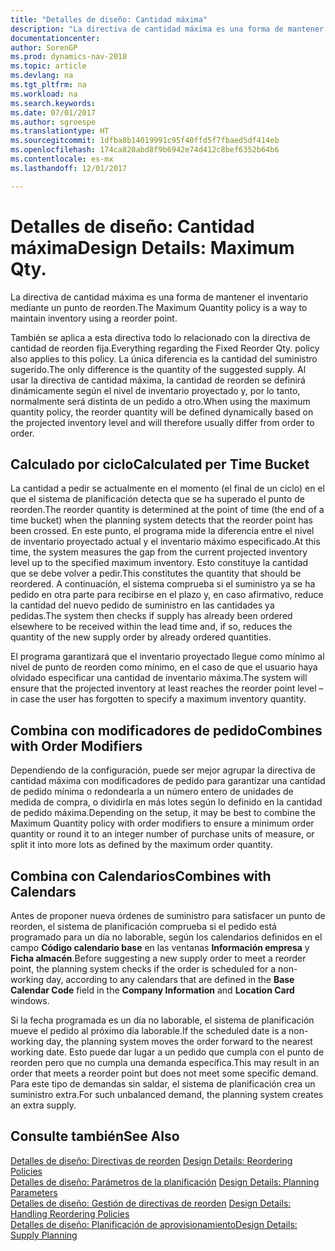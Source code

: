 ```yaml
---
title: "Detalles de diseño: Cantidad máxima"
description: "La directiva de cantidad máxima es una forma de mantener el inventario mediante un punto de reorden."
documentationcenter: 
author: SorenGP
ms.prod: dynamics-nav-2018
ms.topic: article
ms.devlang: na
ms.tgt_pltfrm: na
ms.workload: na
ms.search.keywords: 
ms.date: 07/01/2017
ms.author: sgroespe
ms.translationtype: HT
ms.sourcegitcommit: 1dfba8b14019991c95f40ffd5f7fbaed5df414eb
ms.openlocfilehash: 174ca820abd8f9b6942e74d412c8bef6352b64b6
ms.contentlocale: es-mx
ms.lasthandoff: 12/01/2017

---
```

# <a name="design-details-maximum-qty"></a><span data-ttu-id="be34e-103">Detalles de diseño: Cantidad máxima</span><span class="sxs-lookup"><span data-stu-id="be34e-103">Design Details: Maximum Qty.</span></span>
<span data-ttu-id="be34e-104">La directiva de cantidad máxima es una forma de mantener el inventario mediante un punto de reorden.</span><span class="sxs-lookup"><span data-stu-id="be34e-104">The Maximum Quantity policy is a way to maintain inventory using a reorder point.</span></span>  
  
 <span data-ttu-id="be34e-105">También se aplica a esta directiva todo lo relacionado con la directiva de cantidad de reorden fija.</span><span class="sxs-lookup"><span data-stu-id="be34e-105">Everything regarding the Fixed Reorder Qty. policy also applies to this policy.</span></span> <span data-ttu-id="be34e-106">La única diferencia es la cantidad del suministro sugerido.</span><span class="sxs-lookup"><span data-stu-id="be34e-106">The only difference is the quantity of the suggested supply.</span></span> <span data-ttu-id="be34e-107">Al usar la directiva de cantidad máxima, la cantidad de reorden se definirá dinámicamente según el nivel de inventario proyectado y, por lo tanto, normalmente será distinta de un pedido a otro.</span><span class="sxs-lookup"><span data-stu-id="be34e-107">When using the maximum quantity policy, the reorder quantity will be defined dynamically based on the projected inventory level and will therefore usually differ from order to order.</span></span>  
  
## <a name="calculated-per-time-bucket"></a><span data-ttu-id="be34e-108">Calculado por ciclo</span><span class="sxs-lookup"><span data-stu-id="be34e-108">Calculated per Time Bucket</span></span>  
 <span data-ttu-id="be34e-109">La cantidad a pedir se actualmente en el momento (el final de un ciclo) en el que el sistema de planificación detecta que se ha superado el punto de reorden.</span><span class="sxs-lookup"><span data-stu-id="be34e-109">The reorder quantity is determined at the point of time (the end of a time bucket) when the planning system detects that the reorder point has been crossed.</span></span> <span data-ttu-id="be34e-110">En este punto, el programa mide la diferencia entre el nivel de inventario proyectado actual y el inventario máximo especificado.</span><span class="sxs-lookup"><span data-stu-id="be34e-110">At this time, the system measures the gap from the current projected inventory level up to the specified maximum inventory.</span></span> <span data-ttu-id="be34e-111">Esto constituye la cantidad que se debe volver a pedir.</span><span class="sxs-lookup"><span data-stu-id="be34e-111">This constitutes the quantity that should be reordered.</span></span> <span data-ttu-id="be34e-112">A continuación, el sistema comprueba si el suministro ya se ha pedido en otra parte para recibirse en el plazo y, en caso afirmativo, reduce la cantidad del nuevo pedido de suministro en las cantidades ya pedidas.</span><span class="sxs-lookup"><span data-stu-id="be34e-112">The system then checks if supply has already been ordered elsewhere to be received within the lead time and, if so, reduces the quantity of the new supply order by already ordered quantities.</span></span>  
  
 <span data-ttu-id="be34e-113">El programa garantizará que el inventario proyectado llegue como mínimo al nivel de punto de reorden como mínimo, en el caso de que el usuario haya olvidado especificar una cantidad de inventario máxima.</span><span class="sxs-lookup"><span data-stu-id="be34e-113">The system will ensure that the projected inventory at least reaches the reorder point level – in case the user has forgotten to specify a maximum inventory quantity.</span></span>  
  
## <a name="combines-with-order-modifiers"></a><span data-ttu-id="be34e-114">Combina con modificadores de pedido</span><span class="sxs-lookup"><span data-stu-id="be34e-114">Combines with Order Modifiers</span></span>  
 <span data-ttu-id="be34e-115">Dependiendo de la configuración, puede ser mejor agrupar la directiva de cantidad máxima con modificadores de pedido para garantizar una cantidad de pedido mínima o redondearla a un número entero de unidades de medida de compra, o dividirla en más lotes según lo definido en la cantidad de pedido máxima.</span><span class="sxs-lookup"><span data-stu-id="be34e-115">Depending on the setup, it may be best to combine the Maximum Quantity policy with order modifiers to ensure a minimum order quantity or round it to an integer number of purchase units of measure, or split it into more lots as defined by the maximum order quantity.</span></span>  
  
## <a name="combines-with-calendars"></a><span data-ttu-id="be34e-116">Combina con Calendarios</span><span class="sxs-lookup"><span data-stu-id="be34e-116">Combines with Calendars</span></span>  
 <span data-ttu-id="be34e-117">Antes de proponer nueva órdenes de suministro para satisfacer un punto de reorden, el sistema de planificación comprueba si el pedido está programado para un día no laborable, según los calendarios definidos en el campo **Código calendario base** en las ventanas **Información empresa** y **Ficha almacén**.</span><span class="sxs-lookup"><span data-stu-id="be34e-117">Before suggesting a new supply order to meet a reorder point, the planning system checks if the order is scheduled for a non-working day, according to any calendars that are  defined in the **Base Calendar Code** field in the **Company Information** and **Location Card** windows.</span></span>  
  
 <span data-ttu-id="be34e-118">Si la fecha programada es un día no laborable, el sistema de planificación mueve el pedido al próximo día laborable.</span><span class="sxs-lookup"><span data-stu-id="be34e-118">If the scheduled date is a non-working day, the planning system moves the order forward to the nearest working date.</span></span> <span data-ttu-id="be34e-119">Esto puede dar lugar a un pedido que cumpla con el punto de reorden pero que no cumpla una demanda específica.</span><span class="sxs-lookup"><span data-stu-id="be34e-119">This may result in an order that meets a reorder point but does not meet some specific demand.</span></span> <span data-ttu-id="be34e-120">Para este tipo de demandas sin saldar, el sistema de planificación crea un suministro extra.</span><span class="sxs-lookup"><span data-stu-id="be34e-120">For such unbalanced demand, the planning system creates an extra supply.</span></span>  
  
## <a name="see-also"></a><span data-ttu-id="be34e-121">Consulte también</span><span class="sxs-lookup"><span data-stu-id="be34e-121">See Also</span></span>  
 <span data-ttu-id="be34e-122">[Detalles de diseño: Directivas de reorden](design-details-reordering-policies.md) </span><span class="sxs-lookup"><span data-stu-id="be34e-122">[Design Details: Reordering Policies](design-details-reordering-policies.md) </span></span>  
 <span data-ttu-id="be34e-123">[Detalles de diseño: Parámetros de la planificación](design-details-planning-parameters.md) </span><span class="sxs-lookup"><span data-stu-id="be34e-123">[Design Details: Planning Parameters](design-details-planning-parameters.md) </span></span>  
 <span data-ttu-id="be34e-124">[Detalles de diseño: Gestión de directivas de reorden](design-details-handling-reordering-policies.md) </span><span class="sxs-lookup"><span data-stu-id="be34e-124">[Design Details: Handling Reordering Policies](design-details-handling-reordering-policies.md) </span></span>  
 [<span data-ttu-id="be34e-125">Detalles de diseño: Planificación de aprovisionamiento</span><span class="sxs-lookup"><span data-stu-id="be34e-125">Design Details: Supply Planning</span></span>](design-details-supply-planning.md)
